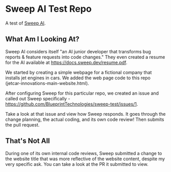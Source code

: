 # Sweep AI Test Repo
A test of [Sweep AI](https://github.com/sweepai/sweep).

## What Am I Looking At?
Sweep AI considers itself "an AI junior developer that transforms bug reports & feature requests into code changes." They even created a resume for the AI available at https://docs.sweep.dev/resume.pdf.

We started by creating a simple webpage for a fictional company that installs jet engines in cars. We added the web page code to this repo (jetcar-innovations-main-website.html).

After configuring Sweep for this particular repo, we created an issue and called out Sweep specifically - https://github.com/BlueprintTechnologies/sweep-test/issues/1. 

Take a look at that issue and view how Sweep responds. It goes through the change planning, the actual coding, and its own code review! Then submits the pull request.

## That's Not All
During one of its own internal code reviews, Sweep submitted a change to the website title that was more reflective of the website content, despite my very specific ask. You can take a look at the PR it submitted to view.
